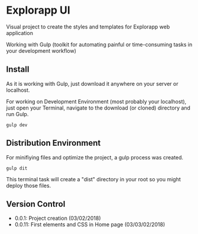 <h1>Explorapp UI</h1>

<p>Visual project to create the styles and templates for Explorapp web application</p>
<p>Working with Gulp (toolkit for automating painful or time-consuming tasks in your development workflow)</p>

<h2>Install</h2>

<p>As it is working with Gulp, just download it anywhere on your server or localhost.</p>
<p>For working on Development Environment (most probably your localhost), just open your Terminal, navigate to the download (or cloned) directory and run Gulp.</p>

`gulp dev`

<h2>Distribution Environment</h2>

<p>For minifiying files and optimize the project, a gulp process was created.</p>

`gulp dit`

<p>This terminal task will create a "dist" directory in your root so you might deploy those files.</p>

<h2>Version Control</h2>

<ul>
    <li>0.0.1: Project creation (03/02/2018)</li>
    <li>0.0.11: First elements and CSS in Home page (03/03/02/2018)</li>
</ul>